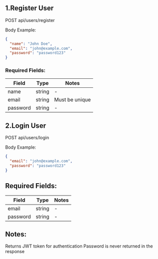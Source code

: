 ## 1.Register User

POST api/users/register

Body Example:
```json
{
  "name": "John Doe",
  "email": "john@example.com",
  "password": "password123"
}
```

### Required Fields:
| Field    | Type   | Notes          |
| -------- | ------ | -------------- |
| name     | string | -              |
| email    | string | Must be unique |
| password | string | -              |
## 2.Login User

POST api/users/login

Body Example:
```json
{
  "email": "john@example.com",
  "password": "password123"
}
```

## Required Fields:

| Field    | Type   | Notes          |
| -------- | ------ | -------------- |
| email    | string | - |
| password | string | -              |


## Notes:

Returns JWT token for authentication
Password is never returned in the response
